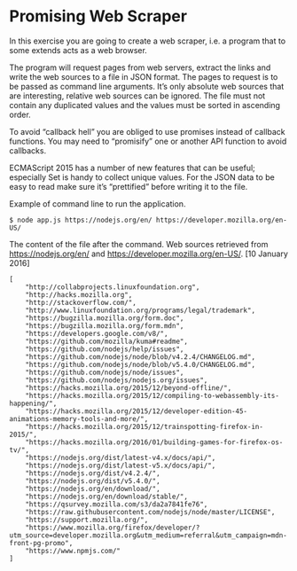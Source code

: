 # Promising Web Scraper

In this exercise you are going to create a web scraper, i.e. a program that to some extends acts as a web browser.

The program will request pages from web servers, extract the links and write the web sources to a file in JSON format. The pages to request is to be passed as command line arguments. It’s only absolute web sources that are interesting, relative web sources can be ignored. The file must not contain any duplicated values and the values must be sorted in ascending order.

To avoid “callback hell” you are obliged to use promises instead of callback functions. You may need to “promisify” one or another API function to avoid callbacks.

ECMAScript 2015 has a number of new features that can be useful; especially Set is handy to collect unique values. For the JSON data to be easy to read make sure it’s “prettified” before writing it to the file.

Example of command line to run the application.

```
$ node app.js https://nodejs.org/en/ https://developer.mozilla.org/en-US/
```

The content of the file after the command. Web sources retrieved from https://nodejs.org/en/ and https://developer.mozilla.org/en-US/. [10 January 2016]

```
[
    "http://collabprojects.linuxfoundation.org",
    "http://hacks.mozilla.org",
    "http://stackoverflow.com/",
    "http://www.linuxfoundation.org/programs/legal/trademark",
    "https://bugzilla.mozilla.org/form.doc",
    "https://bugzilla.mozilla.org/form.mdn",
    "https://developers.google.com/v8/",
    "https://github.com/mozilla/kuma#readme",
    "https://github.com/nodejs/help/issues",
    "https://github.com/nodejs/node/blob/v4.2.4/CHANGELOG.md",
    "https://github.com/nodejs/node/blob/v5.4.0/CHANGELOG.md",
    "https://github.com/nodejs/node/issues",
    "https://github.com/nodejs/nodejs.org/issues",
    "https://hacks.mozilla.org/2015/12/beyond-offline/",
    "https://hacks.mozilla.org/2015/12/compiling-to-webassembly-its-happening/",
    "https://hacks.mozilla.org/2015/12/developer-edition-45-animations-memory-tools-and-more/",
    "https://hacks.mozilla.org/2015/12/trainspotting-firefox-in-2015/",
    "https://hacks.mozilla.org/2016/01/building-games-for-firefox-os-tv/",
    "https://nodejs.org/dist/latest-v4.x/docs/api/",
    "https://nodejs.org/dist/latest-v5.x/docs/api/",
    "https://nodejs.org/dist/v4.2.4/",
    "https://nodejs.org/dist/v5.4.0/",
    "https://nodejs.org/en/download/",
    "https://nodejs.org/en/download/stable/",
    "https://qsurvey.mozilla.com/s3/da2a7841fe76",
    "https://raw.githubusercontent.com/nodejs/node/master/LICENSE",
    "https://support.mozilla.org/",
    "https://www.mozilla.org/firefox/developer/?utm_source=developer.mozilla.org&utm_medium=referral&utm_campaign=mdn-front-pg-promo",
    "https://www.npmjs.com/"
]
```
